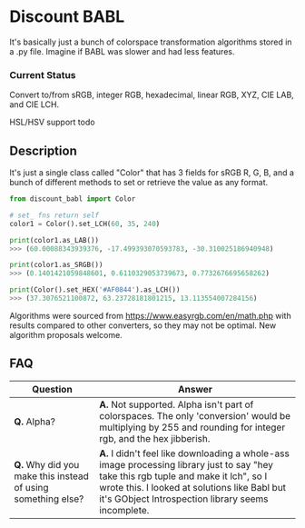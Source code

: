 # Discount BABL
It's basically just a bunch of colorspace transformation algorithms stored in a .py file. Imagine if BABL was slower and had less features.

### Current Status
Convert to/from sRGB, integer RGB, hexadecimal, linear RGB, XYZ, CIE LAB, and CIE LCH.

HSL/HSV support todo

## Description
It's just a single class called "Color" that has 3 fields for sRGB R, G, B, and a bunch of different methods to set or retrieve the value as any format.

```python
from discount_babl import Color

# set_ fns return self
color1 = Color().set_LCH(60, 35, 240)

print(color1.as_LAB())
>>> (60.00088343939376, -17.499393070593783, -30.310025186940948)

print(color1.as_SRGB())
>>> (0.1401421059848601, 0.6110329053739673, 0.7732676695658262)

print(Color().set_HEX('#AF0844').as_LCH())
>>> (37.3076521100872, 63.23728181801215, 13.113554007284156)
```

Algorithms were sourced from https://www.easyrgb.com/en/math.php with results compared to other converters, so they may not be optimal. New algorithm proposals welcome.

## FAQ
Question|Answer
--------|------
**Q.** Alpha?|**A.** Not supported. Alpha isn't part of colorspaces. The only 'conversion' would be multiplying by 255 and rounding for integer rgb, and the hex jibberish.
**Q.** Why did you make this instead of using something else?|**A.** I didn't feel like downloading a whole-ass image processing library just to say "hey take this rgb tuple and make it lch", so I wrote this. I looked at solutions like Babl but it's GObject Introspection library seems incomplete.
